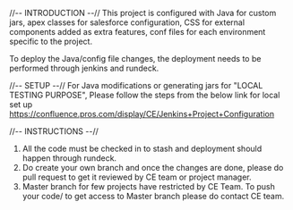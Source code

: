 //-- INTRODUCTION --// This project is configured with Java for custom jars, apex classes for salesforce configuration, CSS for external components added as extra features,
conf files for each environment specific to the project. 

To deploy the Java/config file changes, the deployment needs to be performed through jenkins and rundeck.


//-- SETUP --//
 For Java modifications or generating jars for "LOCAL TESTING PURPOSE", Please follow the steps from the below link for local set up
	https://confluence.pros.com/display/CE/Jenkins+Project+Configuration

	
//-- INSTRUCTIONS --//
1) All the code must be checked in to stash and deployment should happen through rundeck.
2) Do create your own branch and once the changes are done, please do pull request to get it reviewed by CE team or project manager.
3) Master branch for few projects have restricted by CE Team. To push your code/ to get access to Master branch please do contact CE team.
